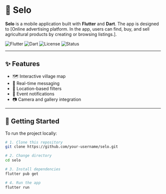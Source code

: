 # 🏡 Selo

**Selo** is a mobile application built with **Flutter** and **Dart**. The app is designed to [Online advertising platform. In the app, users can find, buy, and sell agricultural products by creating or browsing listings.].

![Flutter](https://img.shields.io/badge/Framework-Flutter-blue)
![Dart](https://img.shields.io/badge/Language-Dart-0175C2)
![License](https://img.shields.io/badge/License-MIT-green)
![Status](https://img.shields.io/badge/Status-In%20Development-yellow)

---

## ✨ Features

- 🗺️ Interactive village map
- 💬 Real-time messaging
- 📍 Location-based filters
- 🔔 Event notifications
- 📷 Camera and gallery integration

---

## 🚀 Getting Started

To run the project locally:

```bash
# 1. Clone this repository
git clone https://github.com/your-username/selo.git

# 2. Change directory
cd selo

# 3. Install dependencies
flutter pub get

# 4. Run the app
flutter run
